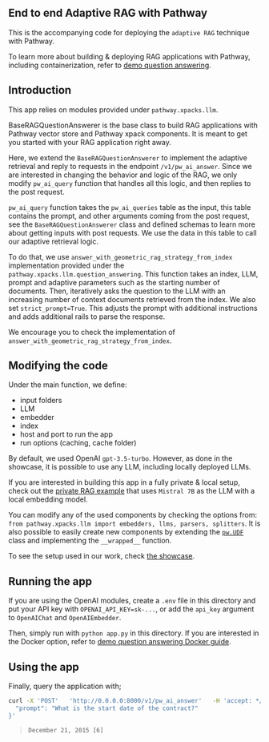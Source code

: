 ## End to end Adaptive RAG with Pathway

This is the accompanying code for deploying the `adaptive RAG` technique with Pathway.

To learn more about building & deploying RAG applications with Pathway, including containerization, refer to [demo question answering](../demo-question-answering/README.md).

## Introduction
This app relies on modules provided under `pathway.xpacks.llm`. 

BaseRAGQuestionAnswerer is the base class to build RAG applications with Pathway vector store and Pathway xpack components.
It is meant to get you started with your RAG application right away. 

Here, we extend the `BaseRAGQuestionAnswerer` to implement the adaptive retrieval and reply to requests in the endpoint `/v1/pw_ai_answer`. 
Since we are interested in changing the behavior and logic of the RAG, we only modify `pw_ai_query` function that handles all this logic, and then replies to the post request.

`pw_ai_query` function takes the `pw_ai_queries` table as the input, this table contains the prompt, and other arguments coming from the post request, see the `BaseRAGQuestionAnswerer` class and defined schemas to learn more about getting inputs with post requests.
We use the data in this table to call our adaptive retrieval logic.

To do that, we use `answer_with_geometric_rag_strategy_from_index` implementation provided under the `pathway.xpacks.llm.question_answering`. 
This function takes an index, LLM, prompt and adaptive parameters such as the starting number of documents. Then, iteratively asks the question to the LLM with an increasing number of context documents retrieved from the index.
We also set `strict_prompt=True`. This adjusts the prompt with additional instructions and adds additional rails to parse the response.

We encourage you to check the implementation of `answer_with_geometric_rag_strategy_from_index`.

## Modifying the code

Under the main function, we define:
- input folders
- LLM
- embedder
- index
- host and port to run the app
- run options (caching, cache folder)

By default, we used OpenAI `gpt-3.5-turbo`. However, as done in the showcase, it is possible to use any LLM, including locally deployed LLMs.

If you are interested in building this app in a fully private & local setup, check out the [private RAG example](../private-rag/README.md) that uses `Mistral 7B` as the LLM with a local embedding model.

You can modify any of the used components by checking the options from: `from pathway.xpacks.llm import embedders, llms, parsers, splitters`.
It is also possible to easily create new components by extending the [`pw.UDF`](https://pathway.com/developers/user-guide/data-transformation/user-defined-functions) class and implementing the `__wrapped__` function.

To see the setup used in our work, check [the showcase](https://pathway.com/developers/showcases/private-rag-ollama-mistral).

## Running the app
If you are using the OpenAI modules, create a `.env` file in this directory and put your API key with `OPENAI_API_KEY=sk-...`, or add the `api_key` argument to `OpenAIChat` and `OpenAIEmbedder`. 

Then, simply run with `python app.py` in this directory.
If you are interested in the Docker option, refer to [demo question answering Docker guide](../demo-question-answering/README.md#With-Docker).

## Using the app

Finally, query the application with;

```bash
curl -X 'POST'   'http://0.0.0.0:8000/v1/pw_ai_answer'   -H 'accept: */*'   -H 'Content-Type: application/json'   -d '{
  "prompt": "What is the start date of the contract?" 
}'
```
> `December 21, 2015 [6]`


